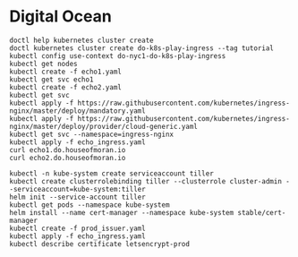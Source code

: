 # Digital Ocean

    doctl help kubernetes cluster create
    doctl kubernetes cluster create do-k8s-play-ingress --tag tutorial
    kubectl config use-context do-nyc1-do-k8s-play-ingress
    kubectl get nodes
    kubectl create -f echo1.yaml
    kubectl get svc echo1
    kubectl create -f echo2.yaml
    kubectl get svc
    kubectl apply -f https://raw.githubusercontent.com/kubernetes/ingress-nginx/master/deploy/mandatory.yaml
    kubectl apply -f https://raw.githubusercontent.com/kubernetes/ingress-nginx/master/deploy/provider/cloud-generic.yaml
    kubectl get svc --namespace=ingress-nginx
    kubectl apply -f echo_ingress.yaml
    curl echo1.do.houseofmoran.io
    curl echo2.do.houseofmoran.io

    kubectl -n kube-system create serviceaccount tiller
    kubectl create clusterrolebinding tiller --clusterrole cluster-admin --serviceaccount=kube-system:tiller
    helm init --service-account tiller
    kubectl get pods --namespace kube-system
    helm install --name cert-manager --namespace kube-system stable/cert-manager
    kubectl create -f prod_issuer.yaml
    kubectl apply -f echo_ingress.yaml
    kubectl describe certificate letsencrypt-prod

